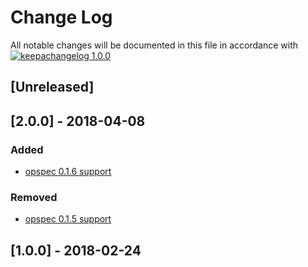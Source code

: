 # Change Log

All notable changes will be documented in this file in accordance with
[![keepachangelog 1.0.0](https://img.shields.io/badge/keepachangelog-1.0.0-brightgreen.svg)](http://keepachangelog.com/en/1.0.0/)

## \[Unreleased]

## \[2.0.0] - 2018-04-08

### Added 

- [opspec 0.1.6 support](https://github.com/opspec-io/spec/blob/0.1.6/CHANGELOG.md#016)

### Removed 

- [opspec 0.1.5 support](https://github.com/opspec-io/spec/blob/0.1.6/CHANGELOG.md#015)

## \[1.0.0] - 2018-02-24